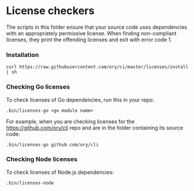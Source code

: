 # License checkers

The scripts in this folder ensure that your source code uses dependencies with
an appropriately permissive license. When finding non-compliant licenses, they
print the offending licenses and exit with error code 1.

### Installation

```
curl https://raw.githubusercontent.com/ory/ci/master/licenses/install | sh
```

### Checking Go licenses

To check licenses of Go dependencies, run this in your repo:

```
.bin/licenses-go <go module name>
```

For example, when you are checking licenses for the https://github.com/ory/cli
repo and are in the folder containing its source code:

```
.bin/licenses-go github.com/ory/cli
```

### Checking Node licenses

To check licenses of Node.js dependencies:

```
.bin/licenses-node
```
